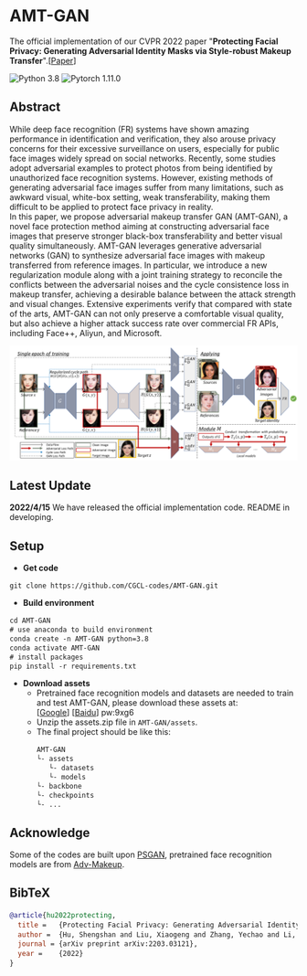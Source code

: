 # AMT-GAN

The official implementation of our CVPR 2022 paper "**Protecting Facial Privacy: Generating Adversarial Identity Masks via Style-robust Makeup Transfer**".[[Paper](https://arxiv.org/abs/2203.03121)] 

![Python 3.8](https://img.shields.io/badge/python-3.8-green.svg?style=plastic)
![Pytorch 1.11.0](https://img.shields.io/badge/pytorch-1.11.0-red.svg?style=plastic)

## Abstract
While deep face recognition (FR) systems have shown amazing performance in identification and verification, they also arouse privacy concerns for their excessive surveillance on users, especially for public face images widely spread on social networks. Recently, some studies adopt adversarial examples to protect photos from being identified by unauthorized face recognition systems. However, existing methods of generating adversarial face images suffer from many limitations, such as awkward visual, white-box setting, weak transferability, making them difficult to be applied to protect face privacy in reality.\
In this paper, we propose adversarial makeup transfer GAN (AMT-GAN), a novel face protection method aiming at constructing adversarial face images that preserve stronger black-box transferability and better visual quality simultaneously. AMT-GAN leverages generative adversarial networks (GAN) to synthesize adversarial face images with makeup transferred from reference images. In particular, we introduce a  new regularization module along with a joint training strategy to reconcile the conflicts between the adversarial noises and the cycle consistence loss in makeup transfer, achieving a desirable balance between the attack strength and visual changes. Extensive experiments verify that compared with state of the arts, AMT-GAN can not only preserve a comfortable visual quality, but also achieve a higher attack success rate over commercial FR APIs, including Face++, Aliyun, and Microsoft.

<img src="pipeline.png"/>

## Latest Update
**2022/4/15**   We have released the official implementation code. README in developing.

## Setup
- **Get code**
```shell 
git clone https://github.com/CGCL-codes/AMT-GAN.git
```

- **Build environment**
```shell
cd AMT-GAN
# use anaconda to build environment 
conda create -n AMT-GAN python=3.8
conda activate AMT-GAN
# install packages
pip install -r requirements.txt
```

- **Download assets**
  - Pretrained face recognition models and datasets are needed to train and test AMT-GAN, please download these assets at:\
    [[Google](https://drive.google.com/file/d/1Vuek5-YTZlYGoeoqyM5DlvnaXMeii4O8/view?usp=sharing)] [[Baidu](https://pan.baidu.com/s/1dsBYIqp22o_k_RrL_0vmWQ)] pw:9xg6
  - Unzip the assets.zip file in ```AMT-GAN/assets```.
  - The final project should be like this:
    ```shell
    AMT-GAN
    └- assets
       └- datasets
       └- models
    └- backbone
    └- checkpoints
    └- ...
    ```

## Acknowledge

Some of the codes are built upon [PSGAN](https://github.com/wtjiang98/PSGAN), pretrained face recognition models are from [Adv-Makeup](https://github.com/TencentYoutuResearch/Adv-Makeup).

## BibTeX 
```bibtex
@article{hu2022protecting,
  title =   {Protecting Facial Privacy: Generating Adversarial Identity Masks via Style-robust Makeup Transfer},
  author =  {Hu, Shengshan and Liu, Xiaogeng and Zhang, Yechao and Li, Minghui and Zhang, Leo Yu and Jin, Hai and Wu, Libing},
  journal = {arXiv preprint arXiv:2203.03121},
  year =    {2022}
}
```
